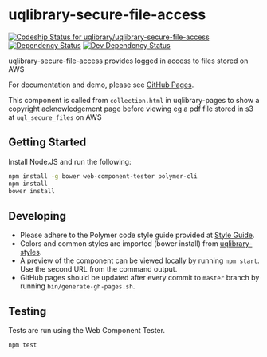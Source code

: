 # uqlibrary-secure-file-access

[![Codeship Status for uqlibrary/uqlibrary-secure-file-access](https://app.codeship.com/projects/dc175520-07f0-0137-e23c-1e449f82c326/status?branch=polymer1.0)](https://app.codeship.com/projects/325955)
[![Dependency Status](https://david-dm.org/uqlibrary/uqlibrary-secure-file-access.svg)](https://david-dm.org/uqlibrary/uqlibrary-secure-file-access)
[![Dev Dependency Status](https://david-dm.org/uqlibrary/uqlibrary-secure-file-access/dev-status.svg)](https://david-dm.org/uqlibrary/uqlibrary-secure-file-access?type=dev)

uqlibrary-secure-file-access provides logged in access to files stored on AWS

For documentation and demo, please see [GitHub Pages](http://uqlibrary.github.io/uqlibrary-secure-file-access/uqlibrary-secure-file-access/).

This component is called from `collection.html` in uqlibrary-pages to show a copyright acknowledgement page before viewing eg a pdf file stored in s3 at `uql_secure_files` on AWS

## Getting Started

Install Node.JS and run the following:

```sh
npm install -g bower web-component-tester polymer-cli
npm install
bower install
```

## Developing

- Please adhere to the Polymer code style guide provided at [Style Guide](http://polymerelements.github.io/style-guide/).
- Colors and common styles are imported (bower install) from [uqlibrary-styles](http://github.com/uqlibrary/uqlibrary-styles).
- A preview of the component can be viewed locally by running `npm start`. Use the second URL from the command output.
- GitHub pages should be updated after every commit to `master` branch by running `bin/generate-gh-pages.sh`.

## Testing

Tests are run using the Web Component Tester.

```sh
npm test
```
